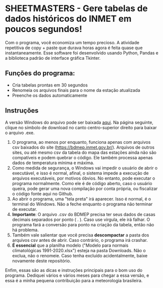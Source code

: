 # **SHEETMASTERS** - Gere tabelas de dados históricos do INMET em poucos segundos!

Com o programa, você economiza um tempo precioso. A atividade repetitiva de copy + paste que durava horas agora é feita quase que instantaneamente.
Esse software foi desenvolvido usando Python, Pandas e a biblioteca padrão de interface gráfica Tkinter.

## Funções do programa:
- Cria tabelas prontas em 30 segundos
- Renomeia os arquivos finais para o nome da estação atualizada
- Preenche os dados automaticamente

## **Instruções**

A versão Windows do arquivo pode ser baixada [aqui](dist/auto_plan_inmet.exe).
Na página seguinte, clique no símbolo de download no canto centro-superior direito para baixar o arquivo .exe.
1. O programa, ao menos por enquanto, funciona apenas com arquivos csv baixados do site (https://bdmep.inmet.gov.br/).
  Arquivos de outros sites, ou até mesmo csv da tabela do mapa das estações ainda não são compatíveis e podem quebrar o código. Ele também processa apenas dados de temperatura mínima e máxima. 
2. Como medida de segurança, o Windows vai impedir o usuário de abrir o executável, e isso é normal, afinal, o sistema impede a execução de arquivos executáveis, por motivos óbvios. No entanto, pode executar o programa normalmente. Como ele é de código aberto,
   caso o usuário queira, pode gerar uma nova compilação por conta própria, ou fiscalizar o código fonte aqui no Github.
3. Ao abrir o programa, uma "tela preta" irá aparecer. Isso é normal, é o terminal do Windows. Não a feche enquanto o programa não terminar de executar.
4. **Importante**: O arquivo .csv do BDMEP precisa ter seus dados de casas decimais separados por ponto ( . ). Caso use vírgula, ele irá falhar.
  O programa fará a conversão para ponto na criação da tabela, então não há problema.
5. Também vale salientar que você precisa **descompactar** a pasta dos arquivos csv antes de abrir. Caso contrário, o programa irá crashar.
6. **É essencial** que a planilha modelo ("Modelo para normais climatológicas 1991-2020.xlsx") esteja na pasta Downloads. Não o exclua, não o renomeie. Caso tenha excluído acidentalmente, baixe novamente deste repositório. 


Enfim, essas são as dicas e instruções principais para o bom uso do programa. Dediquei vários e vários meses para chegar a essa versão, e essa é a minha pequena contribuição para a meteorologia brasileira.
  

